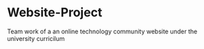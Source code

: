 # Website-Project
Team work of a an online technology community website under the university curricilum 
